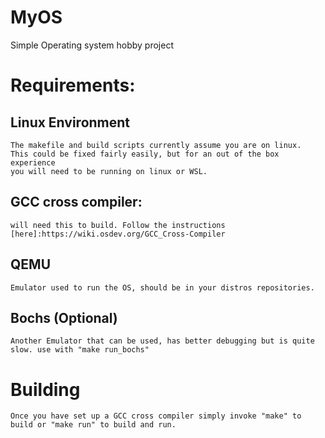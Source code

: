 # MyOS
Simple Operating system hobby project

# Requirements:
## Linux Environment
    The makefile and build scripts currently assume you are on linux.
    This could be fixed fairly easily, but for an out of the box experience 
    you will need to be running on linux or WSL.
## GCC cross compiler:
    will need this to build. Follow the instructions [here]:https://wiki.osdev.org/GCC_Cross-Compiler
## QEMU
    Emulator used to run the OS, should be in your distros repositories.
## Bochs (Optional)
    Another Emulator that can be used, has better debugging but is quite slow. use with "make run_bochs"
      
# Building
    Once you have set up a GCC cross compiler simply invoke "make" to build or "make run" to build and run.
